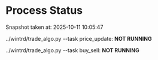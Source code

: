# Process Status

Snapshot taken at: 2025-10-11 10:05:47

../wintrd/trade_algo.py --task price_update: **NOT RUNNING**

../wintrd/trade_algo.py --task buy_sell: **NOT RUNNING**


